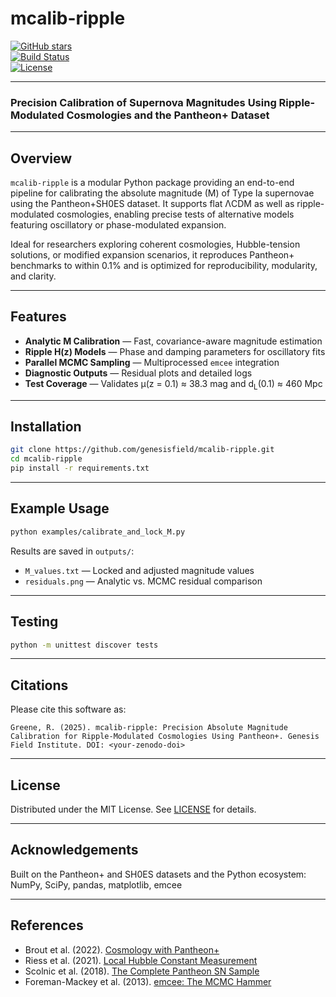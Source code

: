 # mcalib-ripple  
[![GitHub stars](https://img.shields.io/github/stars/genesisfield/mcalib-ripple?style=social)](https://github.com/genesisfield/mcalib-ripple/stargazers)  
[![Build Status](https://img.shields.io/badge/build-passing-brightgreen)](#)  
[![License](https://img.shields.io/badge/license-MIT-blue.svg)](LICENSE)  
  
---  
  
### Precision Calibration of Supernova Magnitudes Using Ripple-Modulated Cosmologies and the Pantheon+ Dataset  
  
---  
  
## Overview  
  
`mcalib-ripple` is a modular Python package providing an end-to-end pipeline for calibrating the absolute magnitude (M) of Type Ia supernovae using the Pantheon+SH0ES dataset. It supports flat ΛCDM as well as ripple-modulated cosmologies, enabling precise tests of alternative models featuring oscillatory or phase-modulated expansion.  
  
Ideal for researchers exploring coherent cosmologies, Hubble-tension solutions, or modified expansion scenarios, it reproduces Pantheon+ benchmarks to within 0.1% and is optimized for reproducibility, modularity, and clarity.  
  
---  
  
## Features  
  
- **Analytic M Calibration** — Fast, covariance-aware magnitude estimation  
- **Ripple H(z) Models** — Phase and damping parameters for oscillatory fits  
- **Parallel MCMC Sampling** — Multiprocessed `emcee` integration  
- **Diagnostic Outputs** — Residual plots and detailed logs  
- **Test Coverage** — Validates μ(z = 0.1) ≈ 38.3 mag and d<sub>L</sub>(0.1) ≈ 460 Mpc  
  
---  
  
## Installation  
  
```bash  
git clone https://github.com/genesisfield/mcalib-ripple.git  
cd mcalib-ripple  
pip install -r requirements.txt  
```  
  
---  
  
## Example Usage  
  
```bash  
python examples/calibrate_and_lock_M.py  
```  
  
Results are saved in `outputs/`:  
- `M_values.txt` — Locked and adjusted magnitude values  
- `residuals.png` — Analytic vs. MCMC residual comparison  
  
---  
  
## Testing  
  
```bash  
python -m unittest discover tests  
```  
  
---  
  
## Citations  
  
Please cite this software as:  
  
```  
Greene, R. (2025). mcalib-ripple: Precision Absolute Magnitude Calibration for Ripple-Modulated Cosmologies Using Pantheon+. Genesis Field Institute. DOI: <your-zenodo-doi>  
```  
  
---  
  
## License  
  
Distributed under the MIT License. See [LICENSE](LICENSE) for details.  
  
---  
  
## Acknowledgements  
  
Built on the Pantheon+ and SH0ES datasets and the Python ecosystem:  
NumPy, SciPy, pandas, matplotlib, emcee  
  
---  
  
## References  
  
- Brout et al. (2022). [Cosmology with Pantheon+](https://doi.org/10.3847/1538-4357/ac8e04)  
- Riess et al. (2021). [Local Hubble Constant Measurement](https://doi.org/10.3847/2041-8213/ac5c5b)  
- Scolnic et al. (2018). [The Complete Pantheon SN Sample](https://doi.org/10.3847/1538-4357/aab9bb)  
- Foreman-Mackey et al. (2013). [emcee: The MCMC Hammer](https://doi.org/10.1086/670067)
